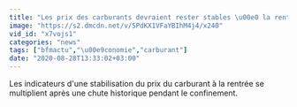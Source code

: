 ```yaml
---
title: "Les prix des carburants devraient rester stables \u00e0 la rentr\u00e9e"
image: "https://s2.dmcdn.net/v/SPdKX1VFaYBIhM4j4/x240"
vid_id: "x7vojs1"
categories: "news"
tags: ["bfmactu","\u00e9conomie","carburant"]
date: "2020-08-28T13:33:02+03:00"
---
```

Les indicateurs d'une stabilisation du prix du carburant à la rentrée se multiplient après une chute historique pendant le confinement.
